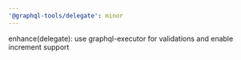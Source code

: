 ```yaml
---
'@graphql-tools/delegate': minor
---
```


enhance(delegate): use graphql-executor for validations and enable increment support
